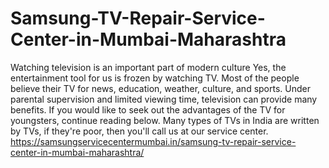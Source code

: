 # Samsung-TV-Repair-Service-Center-in-Mumbai-Maharashtra
Watching television is an important part of modern culture Yes, the entertainment tool for us is frozen by watching TV. Most of the people believe their TV for news, education, weather, culture, and sports. Under parental supervision and limited viewing time, television can provide many benefits. If you would like to seek out the advantages of the TV for youngsters, continue reading below. Many types of TVs in India are written by TVs, if they're poor, then you'll call us at our service center. https://samsungservicecentermumbai.in/samsung-tv-repair-service-center-in-mumbai-maharashtra/
